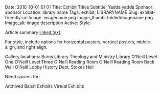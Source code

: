 Date: 2010-10-01 01:01 
Title: Exhibit Titles 
Subtitle: Yadda yadda
Sponsor: sponsor
Location: library name
Tags: exhibit, LIBRARYNAME
Slug: exhibit-friendly-url 
Image: imagename.png
Image_thumb: folder/imagename.png
Image_alt: image description
Active:
Style:

Article summary [linked text](http://www.google.com).

For style, include options for horizontal posters, vertical posters, middle align, and right align.

Gallery locations: 
    Burns Library
    Theology and Ministry Library
    O'Neill Level One
    O'Neill Level Three
    O'Neill Reading Room
    O'Neill Reading Room Back Wall
    O'Neill Lobby
    History Dept, Stokes Hall
  
Need spaces for:

  Archived Bapst Exhibits
  Virtual Exhibits


